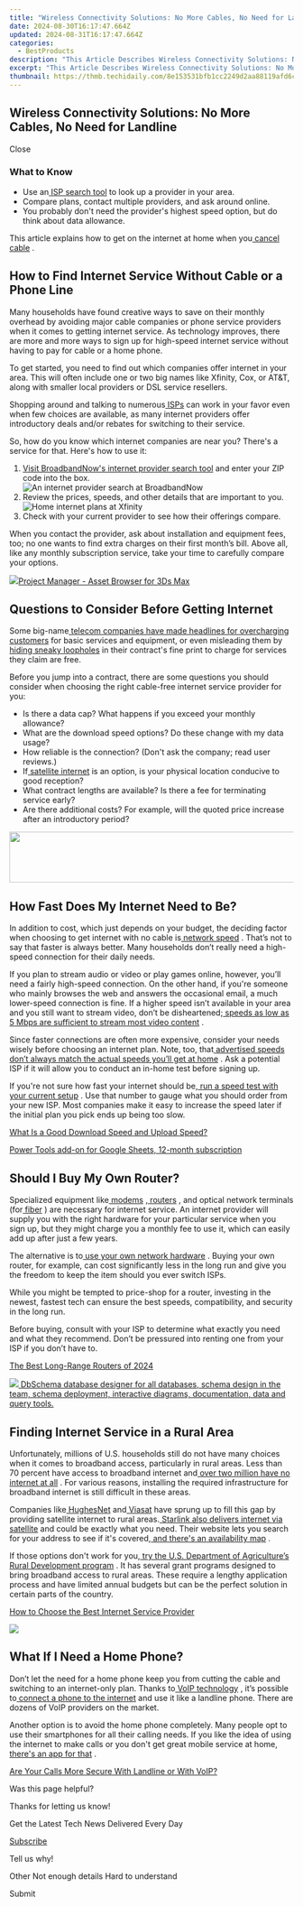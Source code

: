 ```yaml
---
title: "Wireless Connectivity Solutions: No More Cables, No Need for Landline"
date: 2024-08-30T16:17:47.664Z
updated: 2024-08-31T16:17:47.664Z
categories:
  - BestProducts
description: "This Article Describes Wireless Connectivity Solutions: No More Cables, No Need for Landline"
excerpt: "This Article Describes Wireless Connectivity Solutions: No More Cables, No Need for Landline"
thumbnail: https://thmb.techidaily.com/8e153531bfb1cc2249d2aa88119afd6c59e7a577b57f16e2feb19e964db9e9c8.jpg
---
```


## Wireless Connectivity Solutions: No More Cables, No Need for Landline

Close 

###  What to Know

* Use an[ ISP search tool](https://broadbandnow.com/) to look up a provider in your area.
* Compare plans, contact multiple providers, and ask around online.
* You probably don't need the provider's highest speed option, but do think about data allowance.

 This article explains how to get on the internet at home when you[ cancel cable](https://www.lifewire.com/cut-cord-cancel-cable-tv-4122484) .

##  How to Find Internet Service Without Cable or a Phone Line 

  
 Many households have found creative ways to save on their monthly overhead by avoiding major cable companies or phone service providers when it comes to getting internet service. As technology improves, there are more and more ways to sign up for high-speed internet service without having to pay for cable or a home phone.

 To get started, you need to find out which companies offer internet in your area. This will often include one or two big names like Xfinity, Cox, or AT&T, along with smaller local providers or DSL service resellers.

 Shopping around and talking to numerous[ ISPs](https://www.lifewire.com/internet-service-provider-isp-2625924) can work in your favor even when few choices are available, as many internet providers offer introductory deals and/or rebates for switching to their service.

 So, how do you know which internet companies are near you? There's a service for that. Here's how to use it:

1. [ Visit BroadbandNow's internet provider search tool](https://broadbandnow.com/) and enter your ZIP code into the box.  
![An internet provider search at BroadbandNow](https://www.lifewire.com/thmb/zE91U7HboY_l54xo419zK_YbMD8=/1500x0/filters:no_upscale():max_bytes(150000):strip_icc():format(webp)/broadbandnow-isp-search-3255488630e74bf08b508adfadca19a0.png)
2. Review the prices, speeds, and other details that are important to you.  
![Home internet plans at Xfinity](https://www.lifewire.com/thmb/AfNaLpba9xVu7q4I5N0APCipV4s=/1500x0/filters:no_upscale():max_bytes(150000):strip_icc():format(webp)/xfinity-plan-options-a3981c4ae03542e0a5d1806e79742a89.png)
3. Check with your current provider to see how their offerings compare.

 When you contact the provider, ask about installation and equipment fees, too; no one wants to find extra charges on their first month’s bill. Above all, like any monthly subscription service, take your time to carefully compare your options.

<!-- affiliate ads begin -->
<a href="https://secure.2checkout.com/order/checkout.php?PRODS=4709458&QTY=1&AFFILIATE=108875&CART=1"><img src="https://3d-kstudio.com/wp-content/uploads/2019/10/Project-Manager-version-3-1600x900-768x419.jpg" border="0">Project Manager - Asset Browser for 3Ds Max</a>
<!-- affiliate ads end -->
##  Questions to Consider Before Getting Internet 

 Some big-name[ telecom companies have made headlines for overcharging customers](https://arstechnica.com/information-technology/2016/06/charter-and-twc-overbill-customers-by-7-2-million-per-year-senate-finds/) for basic services and equipment, or even misleading them by [ hiding sneaky loopholes](https://www.wired.com/2016/08/comcast-facing-100-million-lawsuit-service-plan/) in their contract's fine print to charge for services they claim are free.

 Before you jump into a contract, there are some questions you should consider when choosing the right cable-free internet service provider for you:

* Is there a data cap? What happens if you exceed your monthly allowance?
* What are the download speed options? Do these change with my data usage?
* How reliable is the connection? (Don't ask the company; read user reviews.)
* If[ satellite internet](https://www.lifewire.com/what-is-space-based-internet-4584920) is an option, is your physical location conducive to good reception?
* What contract lengths are available? Is there a fee for terminating service early?
* Are there additional costs? For example, will the quoted price increase after an introductory period?

<!-- affiliate ads begin -->
<a href="https://aligracehair.sjv.io/c/5597632/2087267/19272" target="_top" id="2087267"><img src="//a.impactradius-go.com/display-ad/19272-2087267" border="0" alt="" width="728" height="90"/></a><img height="0" width="0" src="https://imp.pxf.io/i/5597632/2087267/19272" style="position:absolute;visibility:hidden;" border="0" />
<!-- affiliate ads end -->
##  How Fast Does My Internet Need to Be? 

 In addition to cost, which just depends on your budget, the deciding factor when choosing to get internet with no cable is[ network speed](https://www.lifewire.com/computer-network-speed-818118) . That’s not to say that faster is always better. Many households don’t really need a high-speed connection for their daily needs.

 If you plan to stream audio or video or play games online, however, you’ll need a fairly high-speed connection. On the other hand, if you're someone who mainly browses the web and answers the occasional email, a much lower-speed connection is fine. If a higher speed isn’t available in your area and you still want to stream video, don’t be disheartened;[ speeds as low as 5 Mbps are sufficient to stream most video content](https://www.lifewire.com/internet-speed-requirements-for-movie-viewing-1847401) .

 Since faster connections are often more expensive, consider your needs wisely before choosing an internet plan. Note, too, that[ advertised speeds don’t always match the actual speeds you’ll get at home](https://www.lifewire.com/is-your-internet-speed-as-good-as-promised-4007146) . Ask a potential ISP if it will allow you to conduct an in-home test before signing up.

 If you're not sure how fast your internet should be,[ run a speed test with your current setup](https://www.lifewire.com/how-to-test-your-internet-speed-2617987) . Use that number to gauge what you should order from your new ISP. Most companies make it easy to increase the speed later if the initial plan you pick ends up being too slow.

[  What Is a Good Download Speed and Upload Speed? ](https://www.lifewire.com/good-download-and-upload-speed-5181413) 

<!-- affiliate ads begin -->
<a href="https://secure.2checkout.com/order/checkout.php?PRODS=4721564&QTY=1&AFFILIATE=108875&CART=1">Power Tools add-on for Google Sheets, 12-month subscription</a>
<!-- affiliate ads end -->
##  Should I Buy My Own Router? 

 Specialized equipment like[ modems](https://www.lifewire.com/what-is-a-modem-817861) ,[ routers](https://www.lifewire.com/what-is-a-router-2618162) , and optical network terminals (for[ fiber](https://www.lifewire.com/fiber-optic-cable-817874) ) are necessary for internet service. An internet provider will supply you with the right hardware for your particular service when you sign up, but they might charge you a monthly fee to use it, which can easily add up after just a few years.

 The alternative is to[ use your own network hardware](https://www.lifewire.com/required-to-build-wireless-networks-816542) . Buying your own router, for example, can cost significantly less in the long run and give you the freedom to keep the item should you ever switch ISPs.

 While you might be tempted to price-shop for a router, investing in the newest, fastest tech can ensure the best speeds, compatibility, and security in the long run.

 Before buying, consult with your ISP to determine what exactly you need and what they recommend. Don’t be pressured into renting one from your ISP if you don’t have to.

[ The Best Long-Range Routers of 2024 ](https://www.lifewire.com/best-long-range-routers-4122554) 

<!-- affiliate ads begin -->
<a href="https://shop.dbschema.com/order/checkout.php?PRODS=19867419&QTY=1&AFFILIATE=108875&CART=1"> <img src="https://secure.avangate.com/images/merchant/176b22bab4e94a28619ca2433b2ef241/products/1_icon256.png" border="0">
DbSchema database designer for all databases, schema design in the team, schema deployment, interactive diagrams, documentation, data and query tools. </a>
<!-- affiliate ads end -->
##  Finding Internet Service in a Rural Area 

 Unfortunately, millions of U.S. households still do not have many choices when it comes to broadband access, particularly in rural areas. Less than 70 percent have access to broadband internet and[ over two million have no internet at all](https://www.changelabsolutions.org/blog/broadband-connection-rural-communities) . For various reasons, installing the required infrastructure for broadband internet is still difficult in these areas.

 Companies like[ HughesNet](https://www.hughesnet.com/) and[ Viasat](https://www.viasat.com/) have sprung up to fill this gap by providing satellite internet to rural areas.[ Starlink also delivers internet via satellite](https://www.lifewire.com/is-starlink-worth-it-8572453) and could be exactly what you need. Their website lets you search for your address to see if it's covered,[ and there's an availability map](https://www.starlink.com/map) .

 If those options don't work for you,[ try the U.S. Department of Agriculture’s Rural Development program](https://www.rd.usda.gov/) . It has several grant programs designed to bring broadband access to rural areas. These require a lengthy application process and have limited annual budgets but can be the perfect solution in certain parts of the country.  

[  How to Choose the Best Internet Service Provider ](https://www.lifewire.com/choose-the-best-internet-service-provider-for-home-office-2377443) 

<!-- affiliate ads begin -->
<a href="https://shop.systoolsgroup.com/affiliate.php?ACCOUNT=SYSTOOBY&AFFILIATE=108875&PATH=https%3A%2F%2Fwww.systoolsgroup.com%3FAFFILIATE%3D108875%26RESOURCE%3D%2BSysTools%2BOutlook%2BRecovery"><img src="https://www.systoolsgroup.com/box/outlook-recovery.png" border="0"></a>
<!-- affiliate ads end -->
##  What If I Need a Home Phone? 

 Don’t let the need for a home phone keep you from cutting the cable and switching to an internet-only plan. Thanks to[ VoIP technology](https://www.lifewire.com/what-is-the-difference-between-voip-and-ip-telephony-3426732) , it’s possible to[ connect a phone to the internet](https://www.lifewire.com/phones-you-can-use-with-voip-3426327) and use it like a landline phone. There are dozens of VoIP providers on the market.

 Another option is to avoid the home phone completely. Many people opt to use their smartphones for all their calling needs. If you like the idea of using the internet to make calls or you don't get great mobile service at home,[ there's an app for that](https://www.lifewire.com/free-internet-phone-calls-1356646) .

[  Are Your Calls More Secure With Landline or With VoIP? ](https://www.lifewire.com/are-you-calls-secure-on-landline-or-voip-3426537) 

Was this page helpful?

Thanks for letting us know!

 Get the Latest Tech News Delivered Every Day

[ Subscribe ](https://www.lifewire.com/#) 

Tell us why!

 Other  Not enough details  Hard to understand 

 Submit 

<ins class="adsbygoogle"
     style="display:block"
     data-ad-format="autorelaxed"
     data-ad-client="ca-pub-7571918770474297"
     data-ad-slot="1223367746"></ins>



<ins class="adsbygoogle"
     style="display:block"
     data-ad-client="ca-pub-7571918770474297"
     data-ad-slot="8358498916"
     data-ad-format="auto"
     data-full-width-responsive="true"></ins>


